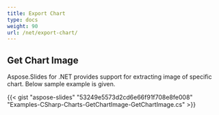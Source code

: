 ```yaml
---
title: Export Chart
type: docs
weight: 90
url: /net/export-chart/
---
```


## **Get Chart Image**
Aspose.Slides for .NET provides support for extracting image of specific chart. Below sample example is given. 

{{< gist "aspose-slides" "53249e5573d2cd6e66f91f708e8fe008" "Examples-CSharp-Charts-GetChartImage-GetChartImage.cs" >}}
